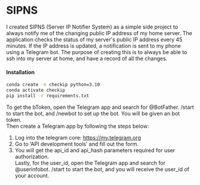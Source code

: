 # SIPNS 
I created SIPNS (Server IP Notifier System) as a simple side project to always notify me of the changing public IP address of my home server. 
The application checks the status of my server's public IP address every 45 minutes. If the IP address is updated, a notification is sent to my phone using a Telegram bot. The purpose of creating this is to always be able to ssh into my server at home, and have a record of all the changes. 

#### Installation 
```bash
conda create -n checkip python=3.10
conda activate checkip 
pip install -r requirements.txt
```

To get the bToken, open the Telegram app and search for @BotFather. /start to start the bot, and /newbot to set up the bot. You will be given an bot token.  
Then create a Telegram app by following the steps below: 
1. Log into the telegram core: https://my.telegram.org
2. Go to ‘API development tools’ and fill out the form.
3. You will get the api_id and api_hash parameters required for user authorization.  
Lastly, for the user_id, open the Telegram app and search for @userinfobot. /start to start the bot, and you will receive the user_id of your account. 
